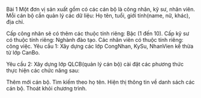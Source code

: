 Bài 1
Một đơn vị sản xuất gồm có các cán bộ là công nhân, kỹ sư, nhân viên. Mỗi cán bộ cần quản lý các dữ liệu: Họ tên, tuổi, giới tính(name, nữ, khác), địa chỉ.

Cấp công nhân sẽ có thêm các thuộc tính riêng: Bậc (1 đến 10).
Cấp kỹ sư có thuộc tính riêng: Nghành đào tạo.
Các nhân viên có thuộc tính riêng: công việc.
Yêu cầu 1: Xây dựng các lớp CongNhan, KySu, NhanVien kế thừa từ lớp CanBo.

Yêu cầu 2: Xây dựng lớp QLCB(quản lý cán bộ) cài đặt các phương thức thực hiện các chức năng sau:

Thêm mới cán bộ.
Tìm kiếm theo họ tên.
Hiện thị thông tin về danh sách các cán bộ.
Thoát khỏi chương trình.
